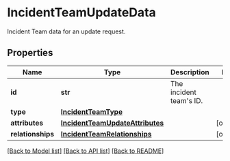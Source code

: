 # IncidentTeamUpdateData

Incident Team data for an update request.
## Properties
Name | Type | Description | Notes
------------ | ------------- | ------------- | -------------
**id** | **str** | The incident team&#39;s ID. | 
**type** | [**IncidentTeamType**](IncidentTeamType.md) |  | 
**attributes** | [**IncidentTeamUpdateAttributes**](IncidentTeamUpdateAttributes.md) |  | [optional] 
**relationships** | [**IncidentTeamRelationships**](IncidentTeamRelationships.md) |  | [optional] 

[[Back to Model list]](README.md#documentation-for-models) [[Back to API list]](README.md#documentation-for-api-endpoints) [[Back to README]](README.md)


